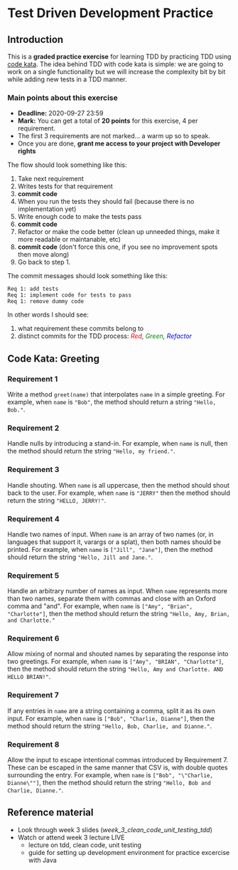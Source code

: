 # Test Driven Development Practice

## Introduction

This is a **graded practice exercise** for learning TDD by practicing TDD using [code kata](http://vinaikopp.com/2016/02/09/about_code_katas/). The idea behind TDD with code kata is simple: we are going to work on a single functionality but we will increase the complexity bit by bit while adding new tests in a TDD manner.  

### Main points about this exercise  
- **Deadline:** 2020-09-27 23:59
- **Mark:** You can get a total of **20 points** for this exercise, 4 per requirement.
- The first 3 requirements are not marked... a warm up so to speak.
- Once you are done, **grant me access to your project with Developer rights**

The flow should look something like this:
1. Take next requirement
1. Writes tests for that requirement
1. **commit code**
1. When you run the tests they should fail (because there is no implementation yet)
1. Write enough code to make the tests pass
1. **commit code**
1. Refactor or make the code better (clean up unneeded things, make it more readable or maintanable, etc)
1. **commit code** (don't force this one, if you see no improvement spots then move along)
1. Go back to step 1.  

The commit messages should look something like this:  
```commandline
Req 1: add tests
Req 1: implement code for tests to pass
Req 1: remove dummy code
```  

In other words I should see:  
1. what requirement these commits belong to
1. distinct commits for the TDD process: *<span style="color:red">Red</span>, <span style="color:green">Green</span>, <span style="color:blue">Refactor</span>*

## Code Kata: Greeting

### Requirement 1
Write a method ```greet(name)``` that interpolates ```name``` in a simple greeting. For example, when 
```name``` is ```"Bob"```, the method should return a string ```"Hello, Bob."```.

### Requirement 2
Handle nulls by introducing a stand-in. For example, when ```name``` is null, then the method 
should return the string ```"Hello, my friend."```.

### Requirement 3
Handle shouting. When ```name``` is all uppercase, then the method should shout back to the user. 
For example, when ```name``` is ```"JERRY"``` then the method should return the string ```"HELLO, JERRY!"```.

### Requirement 4
Handle two names of input. When ```name``` is an array of two names (or, in languages that support 
it, varargs or a splat), then both names should be printed. For example, when ```name``` is 
```["Jill", "Jane"]```, then the method should return the string ```"Hello, Jill and Jane."```.

### Requirement 5
Handle an arbitrary number of names as input. When ```name``` represents more than two names, 
separate them with commas and close with an Oxford comma and "and". For example, when ```name``` 
is ```["Amy", "Brian", "Charlotte"]```, then the method should return the string ```"Hello, Amy, Brian, 
and Charlotte."```

### Requirement 6
Allow mixing of normal and shouted names by separating the response into two greetings. 
For example, when ```name``` is ```["Amy", "BRIAN", "Charlotte"]```, then the method should return 
the string ```"Hello, Amy and Charlotte. AND HELLO BRIAN!"```.

### Requirement 7
If any entries in ```name``` are a string containing a comma, split it as its own input. For 
example, when ```name``` is ```["Bob", "Charlie, Dianne"]```, then the method should return the 
string ```"Hello, Bob, Charlie, and Dianne."```.

### Requirement 8
Allow the input to escape intentional commas introduced by Requirement 7. These can 
be escaped in the same manner that CSV is, with double quotes surrounding the entry. 
For example, when ```name``` is ```["Bob", "\"Charlie, Dianne\""]```, then the method should return 
the string ```"Hello, Bob and Charlie, Dianne."```.

## Reference material
- Look through week 3 slides (*week_3_clean_code_unit_testing_tdd*)
- Watch or attend week 3 lecture LIVE
    - lecture on tdd, clean code, unit testing
    - guide for setting up development environment for practice excercise with Java
